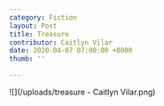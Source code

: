 ```yaml
---
category: Fiction
layout: Post
title: Treasure
contributor: Caitlyn Vilar
date: 2020-04-07 07:00:00 +0000
thumb: ''

---
```

![](/uploads/treasure - Caitlyn Vilar.png)